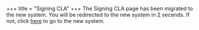 +++
title = "Signing CLA"
+++
The Signing CLA page has been migrated to the new system. You will be redirected to the new system in 2 secends. If not, click [here](https://clasign.osinfra.cn/sign/Z2l0ZWUlMkZvcGVuZ2F1c3M=) to go to the new system.